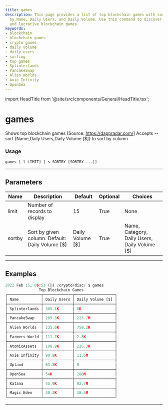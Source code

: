 ```yaml
---
title: games
description: This page provides a list of top blockchain games with sorting options
  by Name, Daily Users, and Daily Volume. Use this command to discover the most popular
  and lucrative blockchain games.
keywords:
- blockchain
- blockchain games
- crypto games
- daily volume
- daily users
- sorting
- top games
- Splinterlands
- PancakeSwap
- Alien Worlds
- Axie Infinity
- OpenSea
---
```


import HeadTitle from '@site/src/components/General/HeadTitle.tsx';

<HeadTitle title="games - Disc - Crypto - Reference | OpenBB Terminal Docs" />

# games

Shows top blockchain games [Source: https://dappradar.com/] Accepts --sort {Name,Daily Users,Daily Volume [$]} to sort by column

### Usage

```python
games [-l LIMIT] [-s SORTBY [SORTBY ...]]
```

---

## Parameters

| Name | Description | Default | Optional | Choices |
| ---- | ----------- | ------- | -------- | ------- |
| limit | Number of records to display | 15 | True | None |
| sortby | Sort by given column. Default: Daily Volume [$] | Daily Volume [$] | True | Name, Category, Daily Users, Daily Volume [$] |


---

## Examples

```python
2022 Feb 15, 06:53 (🦋) /crypto/disc/ $ games
               Top Blockchain Games
┌───────────────┬─────────────┬──────────────────┐
│ Name          │ Daily Users │ Daily Volume [$] │
├───────────────┼─────────────┼──────────────────┤
│ Splinterlands │ 305.1K      │ 8K               │
├───────────────┼─────────────┼──────────────────┤
│ PancakeSwap   │ 289.3K      │ 223.7M           │
├───────────────┼─────────────┼──────────────────┤
│ Alien Worlds  │ 235.6K      │ 759.2K           │
├───────────────┼─────────────┼──────────────────┤
│ Farmers World │ 111.7K      │ 2.3K             │
├───────────────┼─────────────┼──────────────────┤
│ AtomicAssets  │ 108.9K      │ 226.3K           │
├───────────────┼─────────────┼──────────────────┤
│ Axie Infinity │ 90.9K       │ 11.6M            │
├───────────────┼─────────────┼──────────────────┤
│ Upland        │ 63.3K       │ 0                │
├───────────────┼─────────────┼──────────────────┤
│ OpenSea       │ 54K         │ 200M             │
├───────────────┼─────────────┼──────────────────┤
│ Katana        │ 45.9K       │ 92.7M            │
├───────────────┼─────────────┼──────────────────┤
│ Magic Eden    │ 40.2K       │ 18.5M            │
└───────────────┴─────────────┴──────────────────┘
```
---
